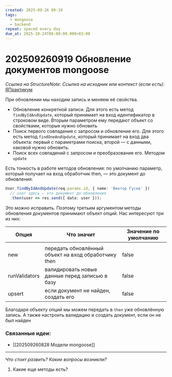 ```yaml
---
created: 2025-09-26 09:19
tags:
  - mongoose
  - backend
repeat: spaced every day
due_at: 2025-10-24T06:00:00.000+03:00
---
```

# 202509260919 Обновление документов mongoose

*Ссылка на StructureNote:*
*Ссылка на исходник или контекст (если есть):* [ЯПрактикум](https://practicum.yandex.ru/learn/backend-nodejs/courses/16b47298-e20d-4fde-9619-1ab305039a00/sprints/564238/topics/a4928f0d-5f69-4053-bea3-fa90d3a2a89f/lessons/0964829b-5b6d-4372-b84d-44a076b97b5a/)

При обновлении мы находим запись и меняем её свойства.

- Обновление конкретной записи. Для этого есть метод `findByIdAndUpdate`, который принимает на вход идентификатор в строковом виде. Вторым параметром ему передают объект со свойствами, которые нужно обновить
- Поиск первого совпадения с запросом и обновление его. Для этого есть метод `findOneAndUpdate`, который принимает на вход два объекта: первый с параметрами поиска, второй — с данными, каковой нужно обновить.
- Поиск всех совпадений с запросом и преобразование его. Методом `update`

Есть тонкость в работе методов обновления: по умолчанию параметр, который получает на вход обработчик then, — это документ до обновления:

```ts
User.findByIdAndUpdate(req.params.id, { name: 'Виктор Гусев' })
  // user здесь — это документ до обновления
  .then(user => res.send({ data: user }));
```

Это можно исправить. Поэтому третьим аргументом методы обновления документов принимают объект опций. Нас интересуют три из них:

| Опция         | Что значит                                           | Значение по умолчанию |
| ------------- | ---------------------------------------------------- | --------------------- |
|               |                                                      |                       |
| new           | передать обновлённый объект на вход обработчику then | false                 |
| runValidators | валидировать новые данные перед записью в базу       | false                 |
| upsert        | если документ не найден, создать его                 | false                 |

Благодаря объекту опций мы можем передать в `then` уже обновлённую запись. А также настроить валидацию и создать документ, если он не был найден

### Связанные идеи:

* [[202509260828 Модели mongoose]]

---

*Что стоит развить? Какие вопросы возникли?*
1) Какие еще методы есть?
